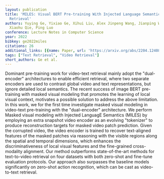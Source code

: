 ```yaml
---
layout: publication
title: 'MILES: Visual BERT Pre-training With Injected Language Semantics For Video-text
  Retrieval'
authors: Yuying Ge, Yixiao Ge, Xihui Liu, Alex Jinpeng Wang, Jianping Wu, Ying Shan,
  Xiaohu Qie, Ping Luo
conference: Lecture Notes in Computer Science
year: 2022
bibkey: ge2022miles
citations: 26
additional_links: [{name: Paper, url: 'https://arxiv.org/abs/2204.12408'}]
tags: ["Text Retrieval", "Video Retrieval"]
short_authors: Ge et al.
---
```

Dominant pre-training work for video-text retrieval mainly adopt the
"dual-encoder" architectures to enable efficient retrieval, where two separate
encoders are used to contrast global video and text representations, but ignore
detailed local semantics. The recent success of image BERT pre-training with
masked visual modeling that promotes the learning of local visual context,
motivates a possible solution to address the above limitation. In this work, we
for the first time investigate masked visual modeling in video-text
pre-training with the "dual-encoder" architecture. We perform Masked visual
modeling with Injected LanguagE Semantics (MILES) by employing an extra
snapshot video encoder as an evolving "tokenizer" to produce reconstruction
targets for masked video patch prediction. Given the corrupted video, the video
encoder is trained to recover text-aligned features of the masked patches via
reasoning with the visible regions along the spatial and temporal dimensions,
which enhances the discriminativeness of local visual features and the
fine-grained cross-modality alignment. Our method outperforms state-of-the-art
methods for text-to-video retrieval on four datasets with both zero-shot and
fine-tune evaluation protocols. Our approach also surpasses the baseline models
significantly on zero-shot action recognition, which can be cast as
video-to-text retrieval.